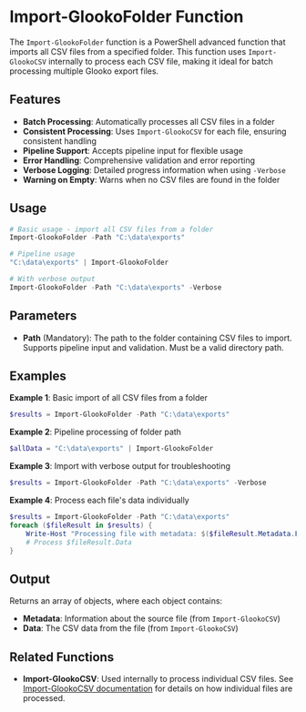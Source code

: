# Import-GlookoFolder Function

The `Import-GlookoFolder` function is a PowerShell advanced function that imports all CSV files from a specified folder. This function uses `Import-GlookoCSV` internally to process each CSV file, making it ideal for batch processing multiple Glooko export files.

## Features

- **Batch Processing**: Automatically processes all CSV files in a folder
- **Consistent Processing**: Uses `Import-GlookoCSV` for each file, ensuring consistent handling
- **Pipeline Support**: Accepts pipeline input for flexible usage
- **Error Handling**: Comprehensive validation and error reporting
- **Verbose Logging**: Detailed progress information when using `-Verbose`
- **Warning on Empty**: Warns when no CSV files are found in the folder

## Usage

```powershell
# Basic usage - import all CSV files from a folder
Import-GlookoFolder -Path "C:\data\exports"

# Pipeline usage
"C:\data\exports" | Import-GlookoFolder

# With verbose output
Import-GlookoFolder -Path "C:\data\exports" -Verbose
```

## Parameters

- **Path** (Mandatory): The path to the folder containing CSV files to import. Supports pipeline input and validation. Must be a valid directory path.

## Examples

**Example 1**: Basic import of all CSV files from a folder
```powershell
$results = Import-GlookoFolder -Path "C:\data\exports"
```

**Example 2**: Pipeline processing of folder path
```powershell
$allData = "C:\data\exports" | Import-GlookoFolder
```

**Example 3**: Import with verbose output for troubleshooting
```powershell
$results = Import-GlookoFolder -Path "C:\data\exports" -Verbose
```

**Example 4**: Process each file's data individually
```powershell
$results = Import-GlookoFolder -Path "C:\data\exports"
foreach ($fileResult in $results) {
    Write-Host "Processing file with metadata: $($fileResult.Metadata.FirstLine)"
    # Process $fileResult.Data
}
```

## Output

Returns an array of objects, where each object contains:
- **Metadata**: Information about the source file (from `Import-GlookoCSV`)
- **Data**: The CSV data from the file (from `Import-GlookoCSV`)

## Related Functions

- **Import-GlookoCSV**: Used internally to process individual CSV files. See [Import-GlookoCSV documentation](import-glookocsv-function.md) for details on how individual files are processed.
